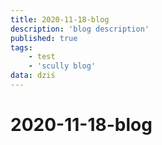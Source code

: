```yaml
---
title: 2020-11-18-blog
description: 'blog description'
published: true
tags:
    - test
    - 'scully blog'
data: dziś
---
```


# 2020-11-18-blog
